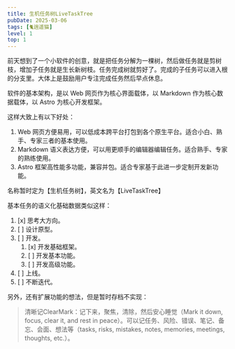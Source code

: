 ```yaml
---
title: 生机任务树LiveTaskTree
pubDate: 2025-03-06
tags: [🐈逍遥猫]
level: 1
top: 1
---
```


前天想到了一个小软件的创意，就是把任务分解为一棵树，然后做任务就是剪树枝，增加子任务就是生长新树枝。任务完成树就剪好了。完成的子任务可以进入根的分支里。大体上是鼓励用户专注完成任务然后早点休息。

软件的基本架构，是以 Web 网页作为核心界面载体，以 Markdown 作为核心数据载体，以 Astro 为核心开发框架。

这样大致上有以下好处：

1. Web 网页方便易用，可以低成本跨平台打包到各个原生平台。适合小白、熟手、专家三者的基本使用。
2. Markdown 语义表达方便，可以用更顺手的编辑器编辑任务。适合熟手、专家的熟练使用。
3. Astro 框架高性能多功能，兼容并包。适合专家基于此进一步定制开发新功能。

名称暂时定为【生机任务树】，英文名为【LiveTaskTree】

基本任务的语义化基础数据类似这样：

1. [x] 思考大方向。
2. [ ] 设计原型。
3. [ ] 开发。
    1. [x] 开发基础框架。
    2. [ ] 开发基本功能。
    3. [ ] 开发高级功能。
4. [ ] 上线。
5. [ ] 不断迭代。

另外，还有扩展功能的想法，但是暂时存档不实现：

> 清晰记ClearMark：记下来，聚焦，清除，然后安心睡觉（Mark it down, focus, clear it, and rest in peace）。可以记任务、风险、错误、笔记、备忘、会面、想法等（tasks, risks, mistakes, notes, memories, meetings, thoughts, etc.）。
